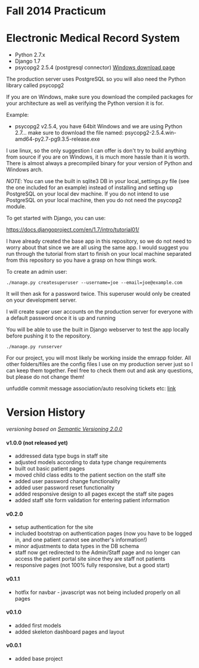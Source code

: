 Fall 2014 Practicum
===================

# Electronic Medical Record System

* Python 2.7.x
* Django 1.7
* psycopg2 2.5.4 (postgresql connector) [Windows download page](http://www.stickpeople.com/projects/python/win-psycopg/ "psycopg2-windows")

The production server uses PostgreSQL so you will also need the Python library called psycopg2

If you are on Windows, make sure you download the compiled packages for your architecture as well as verifying the Python version it is for.

Example:

* psycopg2 v2.5.4, you have 64bit Windows and we are using Python 2.7... make sure to download the file named: psycopg2-2.5.4.win-amd64-py2.7-pg9.3.5-release.exe

I use linux, so the only suggestion I can offer is don't try to build anything from source if you are on Windows, it is much more hassle than it is worth.  There is almost always a precompiled binary for your version of Python and Windows arch.

_NOTE_: You can use the built in sqlite3 DB in your local_settings.py file (see the one included for an example) instead of installing and setting up PostgreSQL on your local dev machine.  If you do not intend to use PostgreSQL on your local machine, then you do not need the psycopg2 module.

To get started with Django, you can use:

https://docs.djangoproject.com/en/1.7/intro/tutorial01/

I have already created the base app in this repository, so we do not need to worry about that since we are all using the same app.
I would suggest you run through the tutorial from start to finish on your local machine separated from this repository so you have a grasp on how things work.

To create an admin user:

    ./manage.py createsuperuser --username=joe --email=joe@example.com

It will then ask for a password twice.  This superuser would only be created on your development server.

I will create super user accounts on the production server for everyone with a default password once it is up and running

You will be able to use the built in Django webserver to test the app locally before pushing it to the repository.

    ./manage.py runserver


For our project, you will most likely be working inside the emrapp folder.  All other folders/files are the config files I use on my production server just so I can keep them together.  Feel free to check them out and ask any questions, but please do not change them!

unfuddle commit message association/auto resolving tickets etc:
[link](http://unfuddle.com/support/docs/topics/powerful_commit_messages "powerful commit messages")


Version History
===============
_versioning based on [Semantic Versioning 2.0.0](http://semver.org/ "Semantic Versioning 2.0.0")_

#### v1.0.0 (not released yet)
- addressed data type bugs in staff site
- adjusted models according to data type change requirements
- built out basic patient pages
- moved child class edits to the patient section on the staff site
- added user password change functionality
- added user password reset functionality
- added responsive design to all pages except the staff site pages
- added staff site form validation for entering patient information

#### v0.2.0
- setup authentication for the site
- included bootstrap on authentication pages (now you have to be logged in,
    and one patient cannot see another's information!)
- minor adjustments to data types in the DB schema
- staff now get redirected to the Admin/Staff page and no longer can access the
    patient portal site since they are staff not patients
- responsive pages (not 100% fully responsive, but a good start)

#### v0.1.1
- hotfix for navbar - javascript was not being included properly on all pages

#### v0.1.0
- added first models
- added skeleton dashboard pages and layout

#### v0.0.1
* added base project
